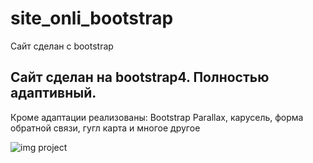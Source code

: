 # site_onli_bootstrap
Сайт сделан с bootstrap

## Сайт сделан на bootstrap4. Полностью адаптивный.
Кроме адаптации реализованы: Bootstrap Parallax, карусель, форма обратной связи, гугл карта и многое другое

![img project](https://i.imgur.com/eyH7LjH.png)
